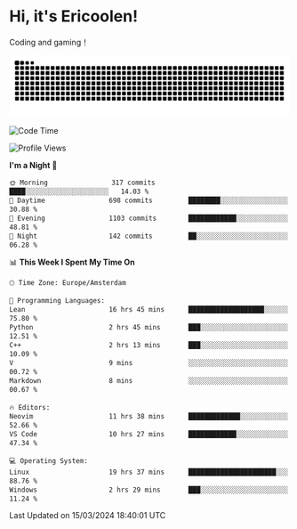# Hi, it's Ericoolen!
Coding and gaming！

<picture>
  <source media="(prefers-color-scheme: dark)" srcset="https://raw.githubusercontent.com/Eric-Song-Nop/Eric-Song-Nop/output/github-contribution-grid-snake-dark.svg">
  <source media="(prefers-color-scheme: light)" srcset="https://raw.githubusercontent.com/Eric-Song-Nop/Eric-Song-Nop/output/github-contribution-grid-snake.svg">
  <img alt="github contribution grid snake animation" src="https://raw.githubusercontent.com/Eric-Song-Nop/Eric-Song-Nop/output/github-contribution-grid-snake.svg">
</picture>

<!--START_SECTION:waka-->
![Code Time](http://img.shields.io/badge/Code%20Time-1%2C243%20hrs%201%20min-blue)

![Profile Views](http://img.shields.io/badge/Profile%20Views-14-blue)

**I'm a Night 🦉** 

```text
🌞 Morning                317 commits         ████░░░░░░░░░░░░░░░░░░░░░   14.03 % 
🌆 Daytime                698 commits         ████████░░░░░░░░░░░░░░░░░   30.88 % 
🌃 Evening                1103 commits        ████████████░░░░░░░░░░░░░   48.81 % 
🌙 Night                  142 commits         ██░░░░░░░░░░░░░░░░░░░░░░░   06.28 % 
```


📊 **This Week I Spent My Time On** 

```text
🕑︎ Time Zone: Europe/Amsterdam

💬 Programming Languages: 
Lean                     16 hrs 45 mins      ███████████████████░░░░░░   75.80 % 
Python                   2 hrs 45 mins       ███░░░░░░░░░░░░░░░░░░░░░░   12.51 % 
C++                      2 hrs 13 mins       ███░░░░░░░░░░░░░░░░░░░░░░   10.09 % 
V                        9 mins              ░░░░░░░░░░░░░░░░░░░░░░░░░   00.72 % 
Markdown                 8 mins              ░░░░░░░░░░░░░░░░░░░░░░░░░   00.67 % 

🔥 Editors: 
Neovim                   11 hrs 38 mins      █████████████░░░░░░░░░░░░   52.66 % 
VS Code                  10 hrs 27 mins      ████████████░░░░░░░░░░░░░   47.34 % 

💻 Operating System: 
Linux                    19 hrs 37 mins      ██████████████████████░░░   88.76 % 
Windows                  2 hrs 29 mins       ███░░░░░░░░░░░░░░░░░░░░░░   11.24 % 
```


 Last Updated on 15/03/2024 18:40:01 UTC
<!--END_SECTION:waka-->
